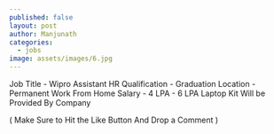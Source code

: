 ```yaml
---
published: false
layout: post
author: Manjunath
categories:
  - jobs
image: assets/images/6.jpg
---
```

Job Title - Wipro Assistant HR
Qualification - Graduation
Location - Permanent Work From Home
Salary - 4 LPA - 6 LPA
Laptop Kit Will be Provided By Company

( Make Sure to Hit the Like Button And Drop a Comment )